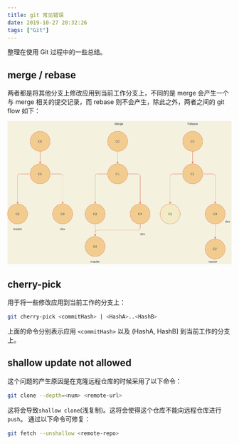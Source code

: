 ```yaml
---
title: git 常见错误
date: 2019-10-27 20:32:26
tags: ["Git"]
---
```


整理在使用 Git 过程中的一些总结。

<!-- More -->

## merge / rebase

两者都是将其他分支上修改应用到当前工作分支上，不同的是 merge 会产生一个与 merge 相关的提交记录，而 rebase 则不会产生，除此之外，两者之间的 git flow 如下：

![rebase-merge](Git-使用总结/rebase-merge.png)

## cherry-pick

用于将一些修改应用到当前工作的分支上：

```bash
git cherry-pick <commitHash> | <HashA>..<HashB>
```

上面的命令分别表示应用 `<commitHash>` 以及 (HashA, HashB] 到当前工作的分支上。

## shallow update not allowed

这个问题的产生原因是在克隆远程仓库的时候采用了以下命令：

```bash
git clone --depth=<num> <remote-url>
```

这将会导致`shallow clone`(浅复制)。这将会使得这个仓库不能向远程仓库进行`push`。
通过以下命令可修复：
```bash
git fetch --unshallow <remote-repo>
```

